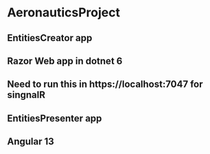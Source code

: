 # AeronauticsProject

## EntitiesCreator app
## Razor Web app in dotnet 6
## Need to run this in https://localhost:7047 for singnalR

## EntitiesPresenter app
## Angular 13 
